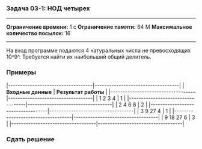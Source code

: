 ### Задача 03-1: НОД четырех

  -------------------------------------- ------
  **Ограничение времени:**               1 с
  **Ограничение памяти:**                64 M
  **Максимальное количество посылок:**   16
  -------------------------------------- ------

На вход программе подаются 4 натуральных числа не превосходящих 10^9^.
Требуется найти их наибольший общий делитель.

### Примеры

|-----------------------------------|-----------------------------------|
| **Входные данные**                | **Результат работы**              |
|-----------------------------------|-----------------------------------|
|     1 2 3 4                       |     1                             |
|-----------------------------------|-----------------------------------|
|     2 4 6 8                       |     2                             |
|-----------------------------------|-----------------------------------|
|     3 9 27 4                      |     1                             |
|-----------------------------------|-----------------------------------|
|     9 18 27 6                     |     3                             |
|-----------------------------------|-----------------------------------|

### Сдать решение
